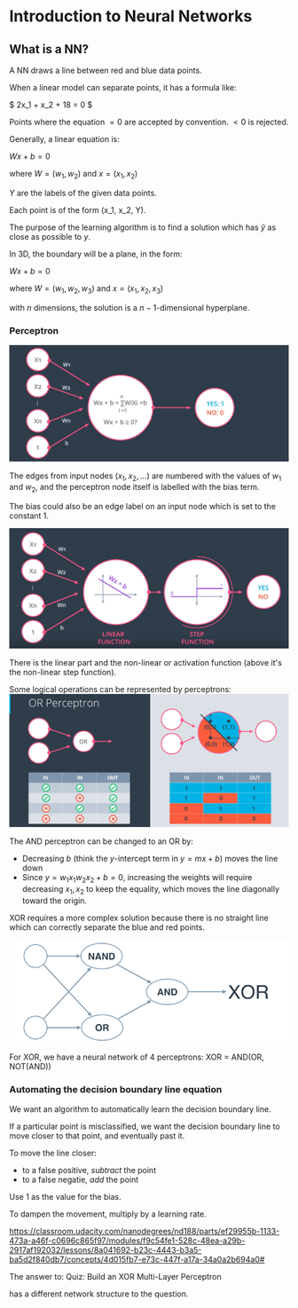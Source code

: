 # Introduction to Neural Networks

## What is a NN?

A NN draws a line between red and blue data points.

When a linear model can separate points, it has a formula like:

$ 2x_1 + x_2 + 18 = 0 $

Points where the equation $= 0$ are accepted by convention. $<0$ is rejected.

Generally, a linear equation is:

$Wx + b = 0$

where $W = (w_1, w_2)$ and $x = (x_1, x_2)$

$Y$ are the labels of the given data points.

Each point is of the form (x_1, x_2, Y).

The purpose of the learning algorithm is to find a solution which has $\hat y$ as close as possible to $y$.

In 3D, the boundary will be a plane, in the form:

$Wx + b = 0$

where $W = (w_1, w_2, w_3)$ and $x = (x_1, x_2, x_3)$

with $n$ dimensions, the solution is a $n-1$-dimensional hyperplane.

### Perceptron

![l2-perceptron](l2-perceptron.png)

The edges from input nodes $(x_1, x_2, …)$ are numbered with the values of $w_1$ and $w_2$, and the perceptron node itself is labelled with the bias term.

The bias could also be an edge label on an input node which is set to the constant $1$.

![l2-perceptrion-linear-and-activation](l2-perceptrion-linear-and-activation.png)

There is the linear part and the non-linear or activation function (above it's the non-linear step function).

Some logical operations can be represented by perceptrons:
![l2-OR-perceptron](l2-OR-perceptron.png)

The AND perceptron can be changed to an OR by:
 * Decreasing $b$ (think the $y$-intercept term in $y=mx+b$) moves the line down
 * Since $y= w_1x_1 w_2x_2 + b = 0$, increasing the weights will require decreasing $x_1, x_2$ to keep the equality, which moves the line diagonally toward the origin.

XOR requires a more complex solution because there is no straight line which can correctly separate the blue and red points.

![l2-XOR-logic](l2-XOR-logic.png)

For XOR, we have a neural network of 4 perceptrons: XOR = AND(OR, NOT(AND))

### Automating the decision boundary line equation

We want an algorithm to automatically learn the decision boundary line.

If a particular point is misclassified, we want the decision boundary line to move closer to that point, and eventually past it.

To move the line closer:

* to a false positive, *subtract* the point
* to a false negatie, *add* the point

Use 1 as the value for the bias.

To dampen the movement, multiply by a learning rate.



https://classroom.udacity.com/nanodegrees/nd188/parts/ef29955b-1133-473a-a46f-c0696c865f97/modules/f9c54fe1-528c-48ea-a29b-2917af192032/lessons/8a041692-b23c-4443-b3a5-ba5d2f840db7/concepts/4d015fb7-e73c-447f-a17a-34a0a2b694a0#

The answer to:
Quiz: Build an XOR Multi-Layer Perceptron

has a different network structure to the question.

